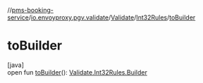 //[pms-booking-service](../../../../index.md)/[io.envoyproxy.pgv.validate](../../index.md)/[Validate](../index.md)/[Int32Rules](index.md)/[toBuilder](to-builder.md)

# toBuilder

[java]\
open fun [toBuilder](to-builder.md)(): [Validate.Int32Rules.Builder](-builder/index.md)